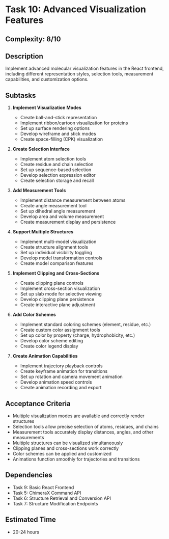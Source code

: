 # Task 10: Advanced Visualization Features

## Complexity: 8/10

## Description
Implement advanced molecular visualization features in the React frontend, including different representation styles, selection tools, measurement capabilities, and customization options.

## Subtasks

1. **Implement Visualization Modes**
   - Create ball-and-stick representation
   - Implement ribbon/cartoon visualization for proteins
   - Set up surface rendering options
   - Develop wireframe and stick modes
   - Create space-filling (CPK) visualization

2. **Create Selection Interface**
   - Implement atom selection tools
   - Create residue and chain selection
   - Set up sequence-based selection
   - Develop selection expression editor
   - Create selection storage and recall

3. **Add Measurement Tools**
   - Implement distance measurement between atoms
   - Create angle measurement tool
   - Set up dihedral angle measurement
   - Develop area and volume measurement
   - Create measurement display and persistence

4. **Support Multiple Structures**
   - Implement multi-model visualization
   - Create structure alignment tools
   - Set up individual visibility toggling
   - Develop model transformation controls
   - Create model comparison features

5. **Implement Clipping and Cross-Sections**
   - Create clipping plane controls
   - Implement cross-section visualization
   - Set up slab mode for selective viewing
   - Develop clipping plane persistence
   - Create interactive plane adjustment

6. **Add Color Schemes**
   - Implement standard coloring schemes (element, residue, etc.)
   - Create custom color assignment tools
   - Set up color by property (charge, hydrophobicity, etc.)
   - Develop color scheme editing
   - Create color legend display

7. **Create Animation Capabilities**
   - Implement trajectory playback controls
   - Create keyframe animation for transitions
   - Set up rotation and camera movement animation
   - Develop animation speed controls
   - Create animation recording and export

## Acceptance Criteria
- Multiple visualization modes are available and correctly render structures
- Selection tools allow precise selection of atoms, residues, and chains
- Measurement tools accurately display distances, angles, and other measurements
- Multiple structures can be visualized simultaneously
- Clipping planes and cross-sections work correctly
- Color schemes can be applied and customized
- Animations function smoothly for trajectories and transitions

## Dependencies
- Task 9: Basic React Frontend
- Task 5: ChimeraX Command API
- Task 6: Structure Retrieval and Conversion API
- Task 7: Structure Modification Endpoints

## Estimated Time
- 20-24 hours
